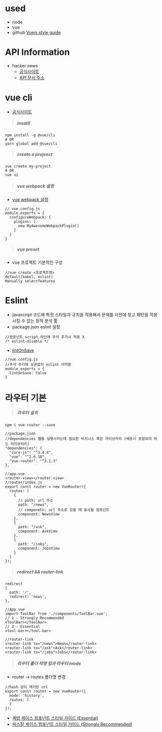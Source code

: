 # used
* node 
* vue
* github
[Vuejs style guide](https://vuejs.org/v2/style-guide/)

# API Information
* hacker news
  * [공식사이트](https://news.ycombinator.com/)
  * [API 문서 주소](https://github.com/tastejs/hacker-news-pwas/blob/master/docs/api.md)
# vue cli
* [공식사이트](https://cli.vuejs.org/)
>##### insatll
```
npm install -g @vue/cli
# OR
yarn global add @vue/cli
```
>##### create a projeect
```
vue create my-project
# OR
vue ui
```
>##### vue webpack 설정 
* [vue webpack 설정 ](https://cli.vuejs.org/guide/webpack.html#simple-configuration)
```
// vue.config.js
module.exports = {
  configureWebpack: {
    plugins: [
      new MyAwesomeWebpackPlugin()
    ]
  }
}

```
>##### vue preset 
* vue 프로젝트 기본적인 구성
```
//vue create <프로젝트명>
default(babel, eslint)
Manually selectfeatures
```

# Eslint
* javascript 코드에 특정 스타일과 규칙을 적용해서 문제를 사전에 찾고 패턴을 적용시킬 수 있는 정적 분석 툴
* package.json eslint 설정
```
//컴포넌트 script 라인에 주석 추가시 적용 X
/* eslint-disable */
```
* [lintOnSave](https://cli.vuejs.org/config/#lintonsave)
```
//vue.config.js
//주석 추가에 상관없이 eslint 미적용
module.exports = {
  lintOnSave: false
}
```
# 라우터 기본
>##### 라우터 설치
```
npm i vue-router --save

//package.json
//dependencies 웹을 실행시키는데 필요한 비지니스 혹은 라이브러리 (배포시 포함되야 하는 라이브러리)
"dependencies": {
  "core-js": "^3.4.4",
  "vue": "^2.6.10",
  "vue-router": "^3.1.3"
},
```
```
//app.vue
<router-view></router-view>
//router/index.js
export const router = new VueRouter({
  routes: [
    {
      // path: url 주소
      path: "/news",
      // componetn: url 주소로 갔을 때 표시될 컴포넌트
      component: NewsView
    },
    {
      path: "/ask",
      component: AskView
    },
    {
      path: "/jobs",
      component: JobsView
    }
  ]
});

```
>##### redirect && router-link
```
redirect
{
  path: '/',
  redirect: 'news',
},
```
```
//App.vue
import ToolBar from './components/ToolBar.vue';
// 1 - Strongly Recommended
<ToolBar></ToolBar>
// 2 - Essential
<tool-bar></tool-bar>
```
```
//router-link
<router-link to="/news">News</router-link>
<router-link to="/ask">Ask</router-link>
<router-link to="/jobs">Jobs</router-link>
```
>##### 라우터 폴더 작명 팁과 라우터 mode 
* router -> routes 폴더명 변경
```
//hash 값이 제거된 url
export const router = new VueRouter({
  mode: 'history',
  routes: [
  ]
});
```
* [케밥 케이스 컴포넌트 스타일 가이드 (Essential)](https://vuejs.org/v2/style-guide/#Multi-word-component-names-essential)
* [파스칼 케이스 컴포넌트 스타일 가이드 (Strongly Recommended)](https://vuejs.org/v2/style-guide/#Component-name-casing-in-templates-strongly-recommended)
